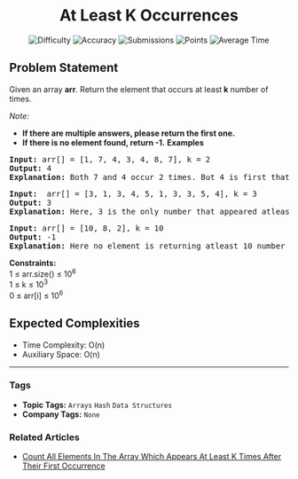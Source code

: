 <h1 align="center">At Least K Occurrences</h1>

<p align="center">
  <img alt="Difficulty" title="Difficulty" src="https://custom-icon-badges.demolab.com/badge/Difficulty: Easy-1F222E?style=for-the-badge&logoColor=white&logo=fire"/>
  <img alt="Accuracy" title="Accuracy" src="https://custom-icon-badges.demolab.com/badge/Accuracy: 37.11%25-1F222E?style=for-the-badge&logoColor=white&logo=target"/>
  <img alt="Submissions" title="Submissions" src="https://custom-icon-badges.demolab.com/badge/Submissions: 207K+-1F222E?style=for-the-badge&logoColor=white&logo=repo"/>
  <img alt="Points" title="Points" src="https://custom-icon-badges.demolab.com/badge/Points: 2-1F222E?style=for-the-badge&logoColor=white&logo=award"/>
  <img alt="Average Time" title="Average Time" src="https://custom-icon-badges.demolab.com/badge/Average%20Time: 20m-1F222E?style=for-the-badge&logoColor=white&logo=clock"/>
</p>

## Problem Statement

Given an array <b>arr</b>. Return the element that occurs at least<b> k</b> number of times.

<i>Note:</i>

- <b>If there are multiple answers, please return the first one.</b>
- <b>If there is no element found, return -1.</b>
<b>Examples</b>

<pre><b>Input: </b>arr[] = [1, 7, 4, 3, 4, 8, 7], k = 2
<b>Output: </b>4
<b>Explanation: </b>Both 7 and 4 occur 2 times. But 4 is first that occurs twice. As the index = 4, is the first element.</pre>

<pre><b>Input: </b> arr[] = [3, 1, 3, 4, 5, 1, 3, 3, 5, 4], k = 3<br><b>Output: </b>3<br><b>Explanation: </b>Here, 3 is the only number that appeared atleast 3 times in the array.<br></pre>

<pre><b>Input: </b>arr[] = [10, 8, 2], k = 10<br><b>Output: </b>-1<br><b>Explanation:</b> Here no element is returning atleast 10 number of times, so -1.</pre>

<b>Constraints:</b><br>1 ≤ arr.size() ≤ 10<sup>6</sup><br>1 ≤ k ≤ 10<sup>3</sup><br>0 ≤ arr[i] ≤ 10<sup>6</sup>

## Expected Complexities
- Time Complexity: O(n)
- Auxiliary Space: O(n)

<hr>

### Tags
- **Topic Tags:** `Arrays` `Hash` `Data Structures`
- **Company Tags:** `None`

### Related Articles
- [Count All Elements In The Array Which Appears At Least K Times After Their First Occurrence](https://www.geeksforgeeks.org/count-all-elements-in-the-array-which-appears-at-least-k-times-after-their-first-occurrence/)
